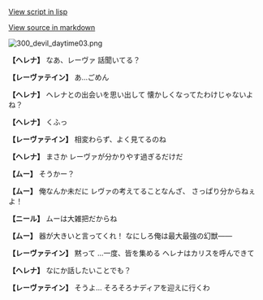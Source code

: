 [View script in lisp](../scripts/100211160.txt)

[View source in markdown](100211160.md)

![300_devil_daytime03.png](../images/backgrounds/300_devil_daytime03.png)

**【ヘレナ】**
なあ、レーヴァ
話聞いてる？

**【レーヴァテイン】**
あ…ごめん

**【ヘレナ】**
ヘレナとの出会いを思い出して
懐かしくなってたわけじゃないよね？

**【ヘレナ】**
くふっ

**【レーヴァテイン】**
相変わらず、よく見てるのね

**【ヘレナ】**
まさか
レーヴァが分かりやす過ぎるだけだ

**【ムー】**
そうかー？

**【ムー】**
俺なんか未だに
レヴァの考えてることなんざ、
さっぱり分からねぇよ！

**【ニール】**
ムーは大雑把だからね

**【ムー】**
器が大きいと言ってくれ！
なにしろ俺は最大最強の幻獣――

**【レーヴァテイン】**
黙って
…一度、皆を集める
ヘレナはカリスを呼んできて

**【ヘレナ】**
なにか話したいことでも？

**【レーヴァテイン】**
そうよ…
そろそろナディアを迎えに行くわ